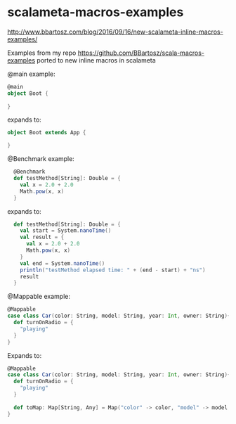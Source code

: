 # scalameta-macros-examples
http://www.bbartosz.com/blog/2016/09/16/new-scalameta-inline-macros-examples/

Examples from my repo https://github.com/BBartosz/scala-macros-examples ported to new inline macros in scalameta

@main example:
```scala
@main
object Boot {
 
}
```
expands to:
```scala
object Boot extends App {

}
```

@Benchmark example:

```scala
  @Benchmark
  def testMethod[String]: Double = {
    val x = 2.0 + 2.0
    Math.pow(x, x)
  }
```

expands to:

```scala
  def testMethod[String]: Double = {
    val start = System.nanoTime()
    val result = {
      val x = 2.0 + 2.0
      Math.pow(x, x)
    }
    val end = System.nanoTime()
    println("testMethod elapsed time: " + (end - start) + "ns")
    result
  }
```

@Mappable example:
```scala
@Mappable
case class Car(color: String, model: String, year: Int, owner: String){
  def turnOnRadio = {
    "playing"
  }
}
```
Expands to:

```scala
@Mappable
case class Car(color: String, model: String, year: Int, owner: String){
  def turnOnRadio = {
    "playing"
  }
  
  def toMap: Map[String, Any] = Map("color" -> color, "model" -> model, "year" -> year, "owner" -> owner)
}
```
